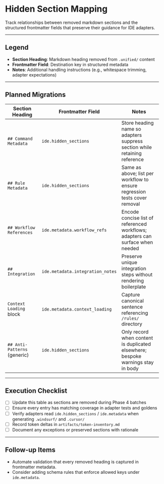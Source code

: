# Hidden Section Mapping

Track relationships between removed markdown sections and the structured frontmatter
fields that preserve their guidance for IDE adapters.

---

## Legend

- **Section Heading**: Markdown heading removed from `.unified/` content
- **Frontmatter Field**: Destination key in structured metadata
- **Notes**: Additional handling instructions (e.g., whitespace trimming, adapter expectations)

---

## Planned Migrations

| Section Heading | Frontmatter Field | Notes |
|-----------------|-------------------|-------|
| `## Command Metadata` | `ide.hidden_sections` | Store heading name so adapters suppress section while retaining reference |
| `## Rule Metadata` | `ide.hidden_sections` | Same as above; list per workflow to ensure regression tests cover removal |
| `## Workflow References` | `ide.metadata.workflow_refs` | Encode concise list of referenced workflows; adapters can surface when needed |
| `## Integration` | `ide.metadata.integration_notes` | Preserve unique integration steps without rendering boilerplate |
| `Context Loading` block | `ide.metadata.context_loading` | Capture canonical sentence referencing `/rules/` directory |
| `## Anti-Patterns` (generic) | `ide.hidden_sections` | Only record when content is duplicated elsewhere; bespoke warnings stay in body |

---

## Execution Checklist

- [ ] Update this table as sections are removed during Phase 4 batches
- [ ] Ensure every entry has matching coverage in adapter tests and goldens
- [ ] Verify adapters read `ide.hidden_sections` / `ide.metadata` when generating `.windsurf/` and `.cursor/`
- [ ] Record token deltas in `artifacts/token-inventory.md`
- [ ] Document any exceptions or preserved sections with rationale

---

## Follow-up Items

- Automate validation that every removed heading is captured in frontmatter metadata.
- Consider adding schema rules that enforce allowed keys under `ide.metadata`.

